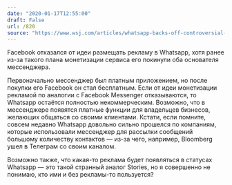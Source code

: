 ```yaml
---
date: "2020-01-17T12:55:00"
draft: False
url: /820
source: "https://www.wsj.com/articles/whatsapp-backs-off-controversial-plan-to-sell-ads-11579207682"
---
```


Facebook отказался от идеи размещать рекламу в Whatsapp, хотя ранее из-за такого плана монетизации сервиса его покинули оба основателя мессенджера.

Первоначально мессенджер был платным приложением, но после покупки его Facebook он стал бесплатным. Если от идеи монетизации рекламой по аналогии с Facebook Messenger отказываются, то Whatsapp остаётся полностью некоммерческим. Возможно, что в мессенджере появятся платные функции для владельцев бизнесов, желающих общаться со своими клиентами. Кстати, если помните, совсем недавно Whatsapp довольно сильно прошелся по компаниям, которые использовали мессенджер для рассылки сообщений большому количеству контактов — из-за чего, например, Bloomberg ушел в Телеграм со своим каналом. 

Возможно также, что какая-то реклама будет появляться в статусах Whatsapp — это такой странный аналог Stories, но я совершенно не понимаю, кто ими и без рекламы-то пользуется?
